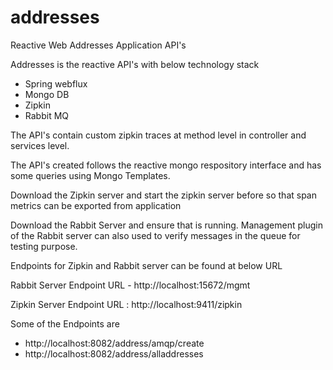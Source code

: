 # addresses
Reactive Web Addresses Application API's

Addresses is the reactive API's with below technology stack
- Spring webflux
- Mongo DB
- Zipkin
- Rabbit MQ

The API's contain custom zipkin traces at method level in controller and services level. 

The API's created follows the reactive mongo respository interface and has some queries using Mongo Templates.

Download the Zipkin server and start the zipkin server before so that span metrics can be exported from application

Download the Rabbit Server and ensure that is running. Management plugin of the Rabbit server can also used to verify messages in the queue for testing purpose.

Endpoints for Zipkin and Rabbit server can be found at below URL

Rabbit Server Endpoint URL - http://localhost:15672/mgmt

Zipkin Server Endpoint URL : http://localhost:9411/zipkin

Some of the Endpoints are

- http://localhost:8082/address/amqp/create
- http://localhost:8082/address/alladdresses



